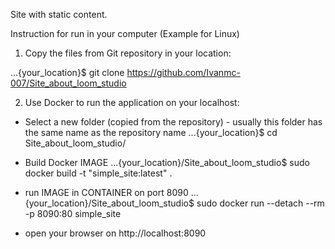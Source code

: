 Site with static content.

Instruction for run in your computer (Example for Linux)

1) Copy the files from Git repository in your location:

...{your_location}$ git clone https://github.com/Ivanmc-007/Site_about_loom_studio


2) Use Docker to run the application on your localhost:

- Select a new folder (copied from the repository) - usually this folder has the same name as the repository name
...{your_location}$ cd Site_about_loom_studio/

- Build Docker IMAGE 
...{your_location}/Site_about_loom_studio$ sudo docker build -t "simple_site:latest" .

- run IMAGE in CONTAINER on port 8090
...{your_location}/Site_about_loom_studio$ sudo docker run --detach --rm -p 8090:80 simple_site

- open your browser on http://localhost:8090
